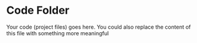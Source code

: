 # Code Folder 

Your code (project files) goes here. You could also replace the content of this file with something more meaningful